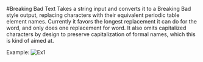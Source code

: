 #Breaking Bad Text
Takes a string input and converts it to a Breaking Bad style output, replacing characters with their equivalent periodic table element names. Currently it favors the longest replacement it can do for the word, and only does one replacement for word. It also omits capitalized characters by design to preserve capitalization of formal names, which this is kind of aimed at.


  Example:
![Ex1](http://i.imgur.com/d38rW1x.png)
